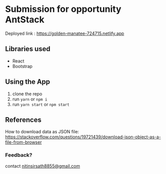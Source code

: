 # Submission for opportunity AntStack

Deployed link : https://golden-manatee-724715.netlify.app

## Libraries used

- React
- Bootstrap

## Using the App

1. clone the repo
2. run `yarn` or `npm i`
3. run `yarn start` or `npm start`

## References

How to download data as JSON file: https://stackoverflow.com/questions/19721439/download-json-object-as-a-file-from-browser

### Feedback?

contact nitinsirsath8855@gmail.com
